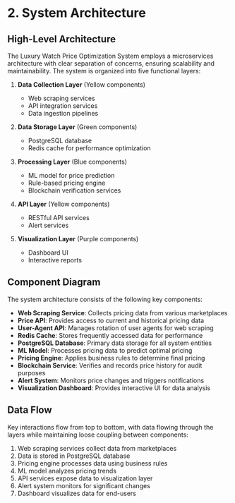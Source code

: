 # 2. System Architecture

## High-Level Architecture
The Luxury Watch Price Optimization System employs a microservices architecture with clear separation of concerns, ensuring scalability and maintainability. The system is organized into five functional layers:

1. **Data Collection Layer** (Yellow components)
   - Web scraping services
   - API integration services
   - Data ingestion pipelines

2. **Data Storage Layer** (Green components)
   - PostgreSQL database
   - Redis cache for performance optimization

3. **Processing Layer** (Blue components)
   - ML model for price prediction
   - Rule-based pricing engine
   - Blockchain verification services

4. **API Layer** (Yellow components)
   - RESTful API services
   - Alert services

5. **Visualization Layer** (Purple components)
   - Dashboard UI
   - Interactive reports

## Component Diagram
The system architecture consists of the following key components:

- **Web Scraping Service**: Collects pricing data from various marketplaces
- **Price API**: Provides access to current and historical pricing data
- **User-Agent API**: Manages rotation of user agents for web scraping
- **Redis Cache**: Stores frequently accessed data for performance
- **PostgreSQL Database**: Primary data storage for all system entities
- **ML Model**: Processes pricing data to predict optimal pricing
- **Pricing Engine**: Applies business rules to determine final pricing
- **Blockchain Service**: Verifies and records price history for audit purposes
- **Alert System**: Monitors price changes and triggers notifications
- **Visualization Dashboard**: Provides interactive UI for data analysis

## Data Flow
Key interactions flow from top to bottom, with data flowing through the layers while maintaining loose coupling between components:

1. Web scraping services collect data from marketplaces
2. Data is stored in PostgreSQL database
3. Pricing engine processes data using business rules
4. ML model analyzes pricing trends
5. API services expose data to visualization layer
6. Alert system monitors for significant changes
7. Dashboard visualizes data for end-users
